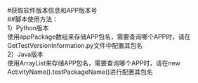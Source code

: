 #获取软件版本信息和APP版本号  
##脚本使用方法：  
1）Python版本  
使用appPackage数组来存储APP包名，需要查询哪个APP时，请在GetTestVersionInformation.py文件中配置其包名  
2）Java版本  
使用ArrayList来存储APP包名，需要查询哪个APP时，请在new ActivityName().testPackageName()进行配置其包名  
